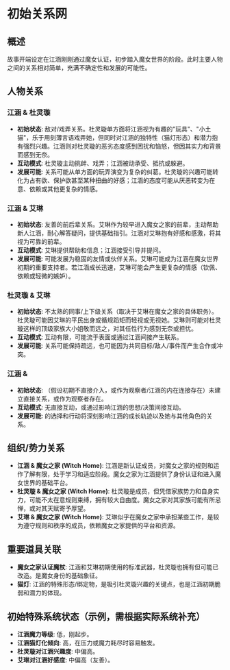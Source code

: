 # 初始关系网

## 概述
故事开端设定在江涵刚刚通过魔女认证，初步踏入魔女世界的阶段。此时主要人物之间的关系相对简单，充满不确定性和发展的可能性。

## 人物关系

### 江涵 & 杜灵璇
*   **初始状态**: 敌对/戏弄关系。杜灵璇单方面将江涵视为有趣的"玩具"、"小土猫"，乐于用刻薄言语戏弄她，但同时对江涵的独特性（猫灯形态）和潜力抱有强烈兴趣。江涵则对杜灵璇的恶劣态度感到困扰和恼怒，但因其实力和背景而感到无奈。
*   **互动模式**: 杜灵璇主动挑衅、戏弄；江涵被动承受、抵抗或躲避。
*   **发展可能**: 关系可能从单方面的玩弄演变为复杂的纠葛。杜灵璇的兴趣可能转化为占有欲、保护欲甚至某种扭曲的好感；江涵的态度可能从厌恶转变为在意、依赖或其他更复杂的情感。

### 江涵 & 艾琳
*   **初始状态**: 友善的前后辈关系。艾琳作为较早进入魔女之家的前辈，主动帮助新人江涵，耐心解答疑问，提供基础指引。江涵对艾琳抱有好感和感激，将其视为可靠的前辈。
*   **互动模式**: 艾琳提供帮助和信息；江涵接受引导并提问。
*   **发展可能**: 可能发展为稳固的友情或伙伴关系。艾琳可能成为江涵在魔女世界初期的重要支持者。若江涵成长迅速，艾琳可能会产生更复杂的情感（钦佩、依赖或轻微的嫉妒）。

### 杜灵璇 & 艾琳
*   **初始状态**: 不太熟的同事/上下级关系（取决于艾琳在魔女之家的具体职务）。杜灵璇可能因艾琳的平民出身或循规蹈矩而轻视或无视她。艾琳则可能对杜灵璇这样的顶级家族大小姐敬而远之，对其任性行为感到无奈或担忧。
*   **互动模式**: 互动有限，可能流于表面或通过江涵间接产生联系。
*   **发展可能**: 关系可能保持疏远，也可能因为共同目标/敌人/事件而产生合作或冲突。

### 江涵 & <user>
*   **初始状态**: （假设<user>初期不直接介入，或作为观察者/江涵的内在连接存在）未建立直接关系，或<user>作为观察者存在。
*   **互动模式**: 无直接互动，或<user>通过影响江涵的思想/决策间接互动。
*   **发展可能**: <user>的选择和行动将深刻影响江涵的成长轨迹以及她与其他角色的关系。

## 组织/势力关系

*   **江涵 & 魔女之家 (Witch Home)**: 江涵是新认证成员，对魔女之家的规则和运作了解有限，处于学习和适应阶段。魔女之家为江涵提供了身份认证和进入魔女世界的基础平台。
*   **杜灵璇 & 魔女之家 (Witch Home)**: 杜灵璇是成员，但凭借家族势力和自身实力，可能不太在意规则束缚，拥有较大自由度。魔女之家对其家族可能有所忌惮，或对其天赋寄予厚望。
*   **艾琳 & 魔女之家 (Witch Home)**: 艾琳似乎在魔女之家中承担某些工作，是较为遵守规则和秩序的成员，依赖魔女之家提供的平台和资源。

## 重要道具关联

*   **魔女之家认证魔杖**: 江涵和艾琳初期使用的标准武器，杜灵璇也拥有但可能已改造。是魔女身份的基础象征。
*   **猫灯**: 江涵的特殊形态/绑定物，是吸引杜灵璇兴趣的关键点，也是江涵初期脆弱和潜力的体现。

## 初始特殊系统状态（示例，需根据实际系统补充）
*   **江涵魔力等级**: 低，刚起步。
*   **江涵猫灯化倾向**: 高，在压力或魔力耗尽时容易触发。
*   **杜灵璇对江涵兴趣度**: 中偏高。
*   **艾琳对江涵好感度**: 中偏高（友善）。 